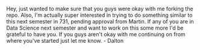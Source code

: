 Hey, just wanted to make sure that you guys were okay with me forking the repo.  Also, I'm actually super interested
in trying to do something similar to this next semester in 731, pending approval from Martin.  If any of you are in
Data Science next semester and want to work on this some more I'd be grateful to have you.  If you guys aren't okay with
me continuing on from where you've started just let me know.  - Dalton
